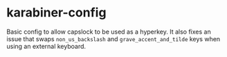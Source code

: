 # karabiner-config

Basic config to allow capslock to be used as a hyperkey. It also fixes an issue that swaps `non_us_backslash` and `grave_accent_and_tilde` keys when using an external keyboard.
